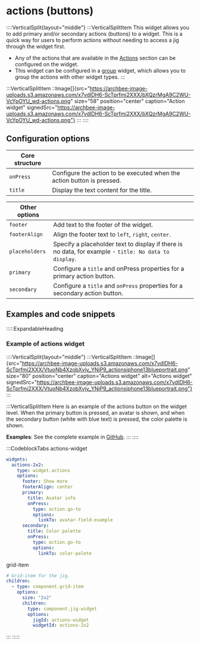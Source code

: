# actions (buttons)

::::VerticalSplit{layout="middle"}
:::VerticalSplitItem
This widget allows you to add primary and/or secondary actions (buttons) to a widget. This is a quick way for users to perform actions without needing to access a jig through the widget first.

- Any of the actions that are available in the [Actions](./../Actions.md) section can be configured on the widget.
- This widget can be configured in a [group](<./Content widget components/group.md>) widget, which allows you to group the actions with other widget types.
:::

:::VerticalSplitItem
::Image[]{src="https://archbee-image-uploads.s3.amazonaws.com/x7vdIDH6-ScTprfmi2XXX/bXQzrMgA9C2WU-VcYpOYU_wd-actions.png" size="58" position="center" caption="Action widget" signedSrc="https://archbee-image-uploads.s3.amazonaws.com/x7vdIDH6-ScTprfmi2XXX/bXQzrMgA9C2WU-VcYpOYU_wd-actions.png"}
:::
::::

## Configuration options

| **Core structure** |                                                                        |
| ------------------ | ---------------------------------------------------------------------- |
| `onPress`          | Configure the action to be executed when the action button is pressed. |
| `title`            | Display the text content for the title.                                |

| **Other options** |                                                                                                       |
| ----------------- | ----------------------------------------------------------------------------------------------------- |
| `footer`          | Add text to the footer of the widget.                                                                 |
| `footerAlign`     | Align the footer text to `left`, `right`, `center`.                                                   |
| `placeholders`    | Specify a placeholder text to display if there is no data, for example - `title: No data to display`. |
| `primary`         | Configure a `title` and onPress properties for a primary action button.                               |
| `secondary`       | Configure a `title` and `onPress` properties for a secondary action button.                           |

## Examples and code snippets

:::::ExpandableHeading
### Example of actions widget

::::VerticalSplit{layout="middle"}
:::VerticalSplitItem
::Image[]{src="https://archbee-image-uploads.s3.amazonaws.com/x7vdIDH6-ScTprfmi2XXX/VtuoNb4XzobXvjv_YNiP9_actionsiphone13blueportrait.png" size="80" position="center" caption="Actions widget" alt="Actions widget" signedSrc="https://archbee-image-uploads.s3.amazonaws.com/x7vdIDH6-ScTprfmi2XXX/VtuoNb4XzobXvjv_YNiP9_actionsiphone13blueportrait.png"}
:::

:::VerticalSplitItem
Here is an example of the actions button on the widget level. When the primary button is pressed, an avatar is shown, and when the secondary button (white with blue text) is pressed, the color palette is shown.

**Examples**:
See the complete example in [GitHub](https://github.com/jigx-com/jigx-samples/blob/main/quickstart/jigx-samples/jigs/widgets/action/actions.jigx).
:::
::::

:::CodeblockTabs
actions-widget

```yaml
widgets:
  actions-2x2:
    type: widget.actions
    options:
      footer: Show more
      footerAlign: center
      primary:
        title: Avatar info
        onPress:
          type: action.go-to
          options:
            linkTo: avatar-field-example
      secondary:
        title: Color palette
        onPress:
          type: action.go-to
          options:
            linkTo: color-palete
```

grid-item

```yaml
# Grid-item for the jig.
children:
  - type: component.grid-item
    options:
      size: "2x2"
      children: 
        type: component.jig-widget
        options:
          jigId: actions-widget
          widgetId: actions-2x2
```
:::
:::::

